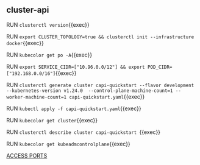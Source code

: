 ## cluster-api


RUN `clusterctl version`{{exec}}

RUN `export CLUSTER_TOPOLOGY=true && clusterctl init --infrastructure docker`{{exec}}  

RUN `kubecolor get po -A`{{exec}} 

RUN `export SERVICE_CIDR=["10.96.0.0/12"] && export POD_CIDR=["192.168.0.0/16"]`{{exec}}   

RUN `clusterctl generate cluster capi-quickstart --flavor development  --kubernetes-version v1.24.0  --control-plane-machine-count=1 --worker-machine-count=1 capi-quickstart.yaml`{{exec}}   

RUN `kubectl apply -f capi-quickstart.yaml`{{exec}}    

RUN `kubecolor get cluster`{{exec}}     

RUN `clusterctl describe cluster capi-quickstart `{{exec}}   

RUN `kubecolor get kubeadmcontrolplane`{{exec}}    


[ACCESS PORTS]({{TRAFFIC_SELECTOR}})
